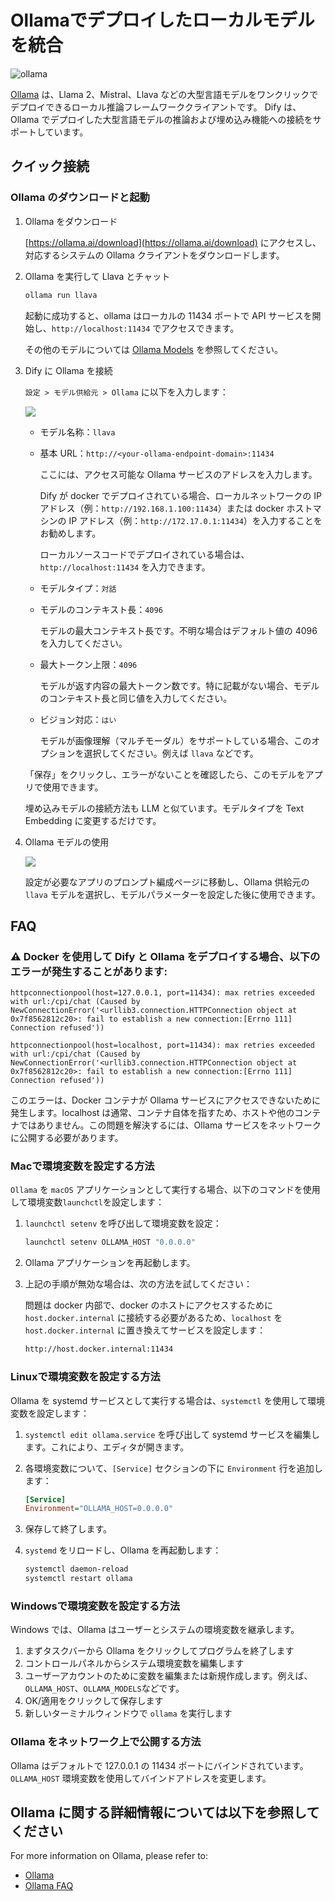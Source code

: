 # Ollamaでデプロイしたローカルモデルを統合

![ollama](../../.gitbook/assets/ollama.png)

[Ollama](https://github.com/jmorganca/ollama) は、Llama 2、Mistral、Llava などの大型言語モデルをワンクリックでデプロイできるローカル推論フレームワーククライアントです。 Dify は、Ollama でデプロイした大型言語モデルの推論および埋め込み機能への接続をサポートしています。

## クイック接続

### Ollama のダウンロードと起動

1.  Ollama をダウンロード

    [https://ollama.ai/download](https://ollama.ai/download) にアクセスし、対応するシステムの Ollama クライアントをダウンロードします。
2.  Ollama を実行して Llava とチャット

    ```bash
    ollama run llava
    ```

    起動に成功すると、ollama はローカルの 11434 ポートで API サービスを開始し、`http://localhost:11434` でアクセスできます。

    その他のモデルについては [Ollama Models](https://ollama.ai/library) を参照してください。
3.  Dify に Ollama を接続

    `設定 > モデル供給元 > Ollama` に以下を入力します：

    ![](../../.gitbook/assets/jp-ollama-config.png)

    * モデル名称：`llava`
    *   基本 URL：`http://<your-ollama-endpoint-domain>:11434`

        ここには、アクセス可能な Ollama サービスのアドレスを入力します。

        Dify が docker でデプロイされている場合、ローカルネットワークの IP アドレス（例：`http://192.168.1.100:11434`）または docker ホストマシンの IP アドレス（例：`http://172.17.0.1:11434`）を入力することをお勧めします。

        ローカルソースコードでデプロイされている場合は、`http://localhost:11434` を入力できます。
    * モデルタイプ：`対話`
    *   モデルのコンテキスト長：`4096`

        モデルの最大コンテキスト長です。不明な場合はデフォルト値の 4096 を入力してください。
    *   最大トークン上限：`4096`

        モデルが返す内容の最大トークン数です。特に記載がない場合、モデルのコンテキスト長と同じ値を入力してください。
    *   ビジョン対応：`はい`

        モデルが画像理解（マルチモーダル）をサポートしている場合、このオプションを選択してください。例えば `llava` などです。

    「保存」をクリックし、エラーがないことを確認したら、このモデルをアプリで使用できます。

    埋め込みモデルの接続方法も LLM と似ています。モデルタイプを Text Embedding に変更するだけです。
4.  Ollama モデルの使用

    ![](../../.gitbook/assets/jp-ollama-use-model.png)

    設定が必要なアプリのプロンプト編成ページに移動し、Ollama 供給元の `llava` モデルを選択し、モデルパラメーターを設定した後に使用できます。

## FAQ

### ⚠️ Docker を使用して Dify と Ollama をデプロイする場合、以下のエラーが発生することがあります:

```
httpconnectionpool(host=127.0.0.1, port=11434): max retries exceeded with url:/cpi/chat (Caused by NewConnectionError('<urllib3.connection.HTTPConnection object at 0x7f8562812c20>: fail to establish a new connection:[Errno 111] Connection refused'))

httpconnectionpool(host=localhost, port=11434): max retries exceeded with url:/cpi/chat (Caused by NewConnectionError('<urllib3.connection.HTTPConnection object at 0x7f8562812c20>: fail to establish a new connection:[Errno 111] Connection refused'))
```

このエラーは、Docker コンテナが Ollama サービスにアクセスできないために発生します。localhost は通常、コンテナ自体を指すため、ホストや他のコンテナではありません。この問題を解決するには、Ollama サービスをネットワークに公開する必要があります。

### Macで環境変数を設定する方法

`Ollama` を `macOS` アプリケーションとして実行する場合、以下のコマンドを使用して環境変数`launchctl`を設定します：

1.  `launchctl setenv` を呼び出して環境変数を設定：

    ```bash
    launchctl setenv OLLAMA_HOST "0.0.0.0"
    ```
2. Ollama アプリケーションを再起動します。
3.  上記の手順が無効な場合は、次の方法を試してください：

    問題は docker 内部で、docker のホストにアクセスするために `host.docker.internal` に接続する必要があるため、`localhost` を `host.docker.internal` に置き換えてサービスを設定します：

    ```bash
    http://host.docker.internal:11434
    ```

### Linuxで環境変数を設定する方法

Ollama を systemd サービスとして実行する場合は、`systemctl` を使用して環境変数を設定します：

1. `systemctl edit ollama.service` を呼び出して systemd サービスを編集します。これにより、エディタが開きます。
2.  各環境変数について、`[Service]` セクションの下に `Environment` 行を追加します：

    ```ini
    [Service]
    Environment="OLLAMA_HOST=0.0.0.0"
    ```
3. 保存して終了します。
4.  `systemd` をリロードし、Ollama を再起動します：

    ```bash
    systemctl daemon-reload
    systemctl restart ollama
    ```

### Windowsで環境変数を設定する方法

Windows では、Ollama はユーザーとシステムの環境変数を継承します。

1. まずタスクバーから Ollama をクリックしてプログラムを終了します
2. コントロールパネルからシステム環境変数を編集します
3. ユーザーアカウントのために変数を編集または新規作成します。例えば、`OLLAMA_HOST`、`OLLAMA_MODELS`などです。
4. OK/適用をクリックして保存します
5. 新しいターミナルウィンドウで `ollama` を実行します

### Ollama をネットワーク上で公開する方法

Ollama はデフォルトで 127.0.0.1 の 11434 ポートにバインドされています。`OLLAMA_HOST` 環境変数を使用してバインドアドレスを変更します。

## Ollama に関する詳細情報については以下を参照してください

For more information on Ollama, please refer to:

* [Ollama](https://github.com/jmorganca/ollama)
* [Ollama FAQ](https://github.com/ollama/ollama/blob/main/docs/faq.md)

